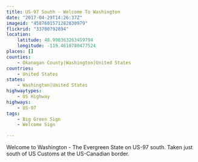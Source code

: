 ```yaml
---
title: US-97 South - Welcome To Washington
date: "2017-04-29T14:26:37Z"
imageid: "4587681571282830979"
flickrid: "33700792894"
location:
    latitude: 48.998363263459794
    longitude: -119.4610780477524
places: []
counties:
    - Okanogan County|Washington|United States
countries:
    - United States
states:
    - Washington|United States
highwaytypes:
    - US Highway
highways:
    - US-97
tags:
    - Big Green Sign
    - Welcome Sign

---
```

Welcome to Washington - The Evergreen State on US-97 south.  Taken just south of US Customs at the US-Canadian border.
